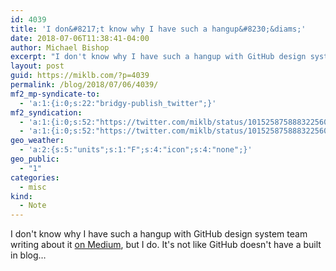 ```yaml
---
id: 4039
title: 'I don&#8217;t know why I have such a hangup&#8230;&diams;'
date: 2018-07-06T11:38:41-04:00
author: Michael Bishop
excerpt: "I don't know why I have such a hangup with GitHub design system team writing about it on Medium, but I do. It's not like GitHub doesn't have a built in blog… https://medium.com/@broccolini/design-systems-at-github-c8e5378d2542"
layout: post
guid: https://miklb.com/?p=4039
permalink: /blog/2018/07/06/4039/
mf2_mp-syndicate-to:
  - 'a:1:{i:0;s:22:"bridgy-publish_twitter";}'
mf2_syndication:
  - 'a:1:{i:0;s:52:"https://twitter.com/miklb/status/1015258758883225600";}'
  - 'a:1:{i:0;s:52:"https://twitter.com/miklb/status/1015258758883225600";}'
geo_weather:
  - 'a:2:{s:5:"units";s:1:"F";s:4:"icon";s:4:"none";}'
geo_public:
  - "1"
categories:
  - misc
kind:
  - Note
---
```

I don't know why I have such a hangup with GitHub design system team writing about it [on Medium](https://medium.com/@broccolini/design-systems-at-github-c8e5378d2542), but I do. It's not like GitHub doesn't have a built in blog…